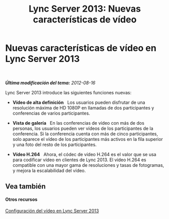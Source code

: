 ﻿---
title: 'Lync Server 2013: Nuevas características de vídeo'
TOCTitle: Nuevas características de vídeo
ms:assetid: c5d7ef57-cda7-456e-b263-c78179991b79
ms:mtpsurl: https://technet.microsoft.com/es-es/library/JJ205246(v=OCS.15)
ms:contentKeyID: 48276615
ms.date: 01/07/2017
mtps_version: v=OCS.15
ms.translationtype: HT
---

# Nuevas características de vídeo en Lync Server 2013

 

_**Última modificación del tema:** 2012-08-16_

Lync Server 2013 introduce las siguientes funciones nuevas:

  - **Vídeo de alta definición**   Los usuarios pueden disfrutar de una resolución máxima de HD 1080P en llamadas de dos participantes y conferencias de varios participantes.

  - **Vista de galería**   En las conferencias de vídeo con más de dos personas, los usuarios pueden ver vídeos de los participantes de la conferencia. Si la conferencia cuenta con más de cinco participantes, solo aparece el vídeo de los participantes más activos en la fila superior y una foto del resto de los participantes.

  - **Vídeo H.264**   Ahora, el códec de vídeo H.264 es el valor que se usa para codificar vídeo en clientes de Lync 2013. El vídeo H.264 es compatible con una mayor gama de resoluciones y tasas de fotogramas, y mejora la escalabilidad del vídeo.

## Vea también

#### Otros recursos

[Configuración del vídeo en Lync Server 2013](lync-server-2013-planning-and-deploying-video.md)

